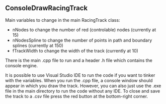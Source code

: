 ## ConsoleDrawRacingTrack

Main variables to change in the main RacingTrack class:
* nNodes to change the number of red (controlable) nodes (currently at 15)
* nNodesSpline to change the number of points in path and boundary splines (currently at 150)
* fTrackWidth to change the width of the track (currently at 10)

There is the main .cpp file to run and a header .h file which contains the console engine.

It is possible to use Visual Studio IDE to run the code if you want to tinker with the variables. When you run the .cpp file, a console window should appear in which you draw the track. However, you can also just use the .exe file in the main directory to run the code without any IDE. To close and save the track to a .csv file press the red button at the bottom-right corner. 

